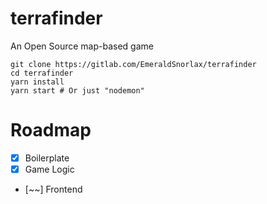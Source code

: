 # terrafinder

An Open Source map-based game

```
git clone https://gitlab.com/EmeraldSnorlax/terrafinder
cd terrafinder
yarn install
yarn start # Or just "nodemon"
```

Roadmap
===

- [x] Boilerplate
- [x] Game Logic
- [~~] Frontend
